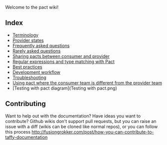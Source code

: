 Welcome to the pact wiki!

## Index
* [Terminology](Terminology)
* [Provider states](Provider-states)
* [Frequently asked questions](FAQ)
* [Rarely asked questions](RAQ)
* [Sharing pacts between consumer and provider](Sharing-pacts-between-consumer-and-provider)
* [Regular expressions and type matching with Pact](Regular-expressions-and-type-matching-with-Pact)
* [Best practices](Best-practices)
* [Development workflow](Development-workflow)
* [Troubleshooting](Troubleshooting)
* [Using pact where the consumer team is different from the provider team](Using-pact-where-the-consumer-team-is-different-from-the-provider-team)
* [Testing with pact diagram](Testing with pact.png)

## Contributing

Want to help out with the documentation? Have ideas you want to contribute? Github wikis don't support pull requests, but you can raise an issue with a diff (wikis can be cloned like normal repos), or you can follow this process http://fusiongrokker.com/post/how-you-can-contribute-to-taffy-documentation